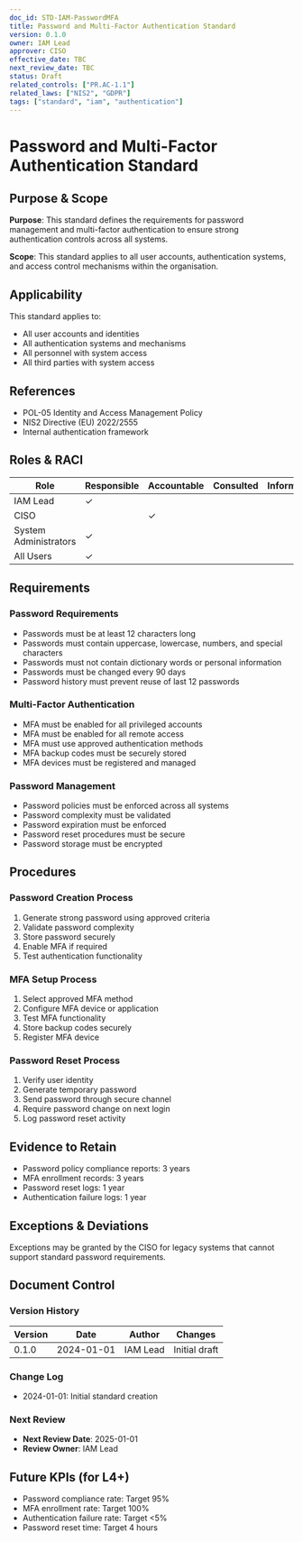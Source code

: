 ```yaml
---
doc_id: STD-IAM-PasswordMFA
title: Password and Multi-Factor Authentication Standard
version: 0.1.0
owner: IAM Lead
approver: CISO
effective_date: TBC
next_review_date: TBC
status: Draft
related_controls: ["PR.AC-1.1"]
related_laws: ["NIS2", "GDPR"]
tags: ["standard", "iam", "authentication"]
---
```


# Password and Multi-Factor Authentication Standard

## Purpose & Scope

**Purpose**: This standard defines the requirements for password management and multi-factor authentication to ensure strong authentication controls across all systems.

**Scope**: This standard applies to all user accounts, authentication systems, and access control mechanisms within the organisation.

## Applicability

This standard applies to:
- All user accounts and identities
- All authentication systems and mechanisms
- All personnel with system access
- All third parties with system access

## References

- POL-05 Identity and Access Management Policy
- NIS2 Directive (EU) 2022/2555
- Internal authentication framework

## Roles & RACI

| Role | Responsible | Accountable | Consulted | Informed |
|------|-------------|-------------|-----------|----------|
| IAM Lead | ✓ | | | |
| CISO | | ✓ | | |
| System Administrators | ✓ | | | |
| All Users | ✓ | | | |

## Requirements

### Password Requirements
- Passwords must be at least 12 characters long
- Passwords must contain uppercase, lowercase, numbers, and special characters
- Passwords must not contain dictionary words or personal information
- Passwords must be changed every 90 days
- Password history must prevent reuse of last 12 passwords

### Multi-Factor Authentication
- MFA must be enabled for all privileged accounts
- MFA must be enabled for all remote access
- MFA must use approved authentication methods
- MFA backup codes must be securely stored
- MFA devices must be registered and managed

### Password Management
- Password policies must be enforced across all systems
- Password complexity must be validated
- Password expiration must be enforced
- Password reset procedures must be secure
- Password storage must be encrypted

## Procedures

### Password Creation Process
1. Generate strong password using approved criteria
2. Validate password complexity
3. Store password securely
4. Enable MFA if required
5. Test authentication functionality

### MFA Setup Process
1. Select approved MFA method
2. Configure MFA device or application
3. Test MFA functionality
4. Store backup codes securely
5. Register MFA device

### Password Reset Process
1. Verify user identity
2. Generate temporary password
3. Send password through secure channel
4. Require password change on next login
5. Log password reset activity

## Evidence to Retain

- Password policy compliance reports: 3 years
- MFA enrollment records: 3 years
- Password reset logs: 1 year
- Authentication failure logs: 1 year

## Exceptions & Deviations

Exceptions may be granted by the CISO for legacy systems that cannot support standard password requirements.

## Document Control

### Version History
| Version | Date | Author | Changes |
|---------|------|--------|---------|
| 0.1.0 | 2024-01-01 | IAM Lead | Initial draft |

### Change Log
- 2024-01-01: Initial standard creation

### Next Review
- **Next Review Date**: 2025-01-01
- **Review Owner**: IAM Lead

## Future KPIs (for L4+)
- Password compliance rate: Target 95%
- MFA enrollment rate: Target 100%
- Authentication failure rate: Target <5%
- Password reset time: Target 4 hours
